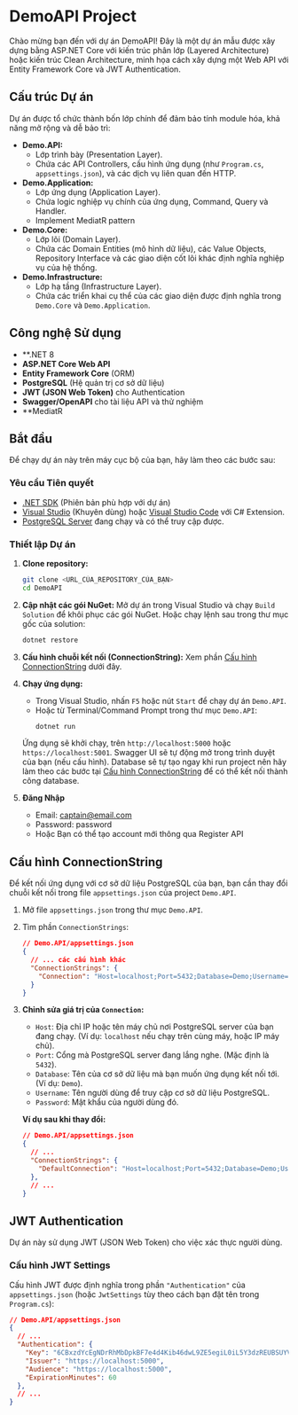 # DemoAPI Project

Chào mừng bạn đến với dự án DemoAPI! Đây là một dự án mẫu được xây dựng bằng ASP.NET Core với kiến trúc phân lớp (Layered Architecture) hoặc kiến trúc Clean Architecture, minh họa cách xây dựng một Web API với Entity Framework Core và JWT Authentication.

## Cấu trúc Dự án

Dự án được tổ chức thành bốn lớp chính để đảm bảo tính module hóa, khả năng mở rộng và dễ bảo trì:

* **Demo.API:**
    * Lớp trình bày (Presentation Layer).
    * Chứa các API Controllers, cấu hình ứng dụng (như `Program.cs`, `appsettings.json`), và các dịch vụ liên quan đến HTTP.
* **Demo.Application:**
    * Lớp ứng dụng (Application Layer).
    * Chứa logic nghiệp vụ chính của ứng dụng, Command, Query và Handler.
    * Implement MediatR pattern
* **Demo.Core:**
    * Lớp lõi (Domain Layer).
    * Chứa các Domain Entities (mô hình dữ liệu), các Value Objects, Repository Interface và các giao diện cốt lõi khác định nghĩa nghiệp vụ của hệ thống.
* **Demo.Infrastructure:**
    * Lớp hạ tầng (Infrastructure Layer).
    * Chứa các triển khai cụ thể của các giao diện được định nghĩa trong `Demo.Core` và `Demo.Application`.

## Công nghệ Sử dụng

* **.NET 8
* **ASP.NET Core Web API**
* **Entity Framework Core** (ORM)
* **PostgreSQL** (Hệ quản trị cơ sở dữ liệu)
* **JWT (JSON Web Token)** cho Authentication
* **Swagger/OpenAPI** cho tài liệu API và thử nghiệm
* **MediatR

## Bắt đầu

Để chạy dự án này trên máy cục bộ của bạn, hãy làm theo các bước sau:

### Yêu cầu Tiên quyết

* [.NET SDK](https://dotnet.microsoft.com/download) (Phiên bản phù hợp với dự án)
* [Visual Studio](https://visualstudio.microsoft.com/vs/community/) (Khuyên dùng) hoặc [Visual Studio Code](https://code.visualstudio.com/) với C# Extension.
* [PostgreSQL Server](https://www.postgresql.org/download/) đang chạy và có thể truy cập được.

### Thiết lập Dự án

1.  **Clone repository:**
    ```bash
    git clone <URL_CỦA_REPOSITORY_CỦA_BẠN>
    cd DemoAPI
    ```
2.  **Cập nhật các gói NuGet:**
    Mở dự án trong Visual Studio và chạy `Build Solution` để khôi phục các gói NuGet. Hoặc chạy lệnh sau trong thư mục gốc của solution:
    ```bash
    dotnet restore
    ```
3.  **Cấu hình chuỗi kết nối (ConnectionString):**
    Xem phần [Cấu hình ConnectionString](#cấu-hình-connectionstring) dưới đây.

4.  **Chạy ứng dụng:**
    * Trong Visual Studio, nhấn `F5` hoặc nút `Start` để chạy dự án `Demo.API`.
    * Hoặc từ Terminal/Command Prompt trong thư mục `Demo.API`:
        ```bash
        dotnet run
        ```
    Ứng dụng sẽ khởi chạy, trên `http://localhost:5000` hoặc `https://localhost:5001`. Swagger UI sẽ tự động mở trong trình duyệt của bạn (nếu cấu hình).
    Database sẽ tự tạo ngay khi run project nên hãy làm theo các bước tại [Cấu hình ConnectionString](#cấu-hình-connectionstring) để có thể kết nối thành công database.
5. **Đăng Nhập**
   * Email: captain@email.com
   * Password: password
   * Hoặc Bạn có thể tạo account mới thông qua Register API

## Cấu hình ConnectionString

Để kết nối ứng dụng với cơ sở dữ liệu PostgreSQL của bạn, bạn cần thay đổi chuỗi kết nối trong file `appsettings.json` của project `Demo.API`.

1.  Mở file `appsettings.json` trong thư mục `Demo.API`.

2.  Tìm phần `ConnectionStrings`:

    ```json
    // Demo.API/appsettings.json
    {
      // ... các cấu hình khác
      "ConnectionStrings": {
        "Connection": "Host=localhost;Port=5432;Database=Demo;Username=postgres;Password=12345"
      }
    }
    ```

3.  **Chỉnh sửa giá trị của `Connection`:**

    * `Host`: Địa chỉ IP hoặc tên máy chủ nơi PostgreSQL server của bạn đang chạy. (Ví dụ: `localhost` nếu chạy trên cùng máy, hoặc IP máy chủ).
    * `Port`: Cổng mà PostgreSQL server đang lắng nghe. (Mặc định là `5432`).
    * `Database`: Tên của cơ sở dữ liệu mà bạn muốn ứng dụng kết nối tới. (Ví dụ: `Demo`).
    * `Username`: Tên người dùng để truy cập cơ sở dữ liệu PostgreSQL.
    * `Password`: Mật khẩu của người dùng đó.

    **Ví dụ sau khi thay đổi:**

    ```json
    // Demo.API/appsettings.json
    {
      // ...
      "ConnectionStrings": {
        "DefaultConnection": "Host=localhost;Port=5432;Database=Demo;Username=postgres;Password=12345"
      },
      // ...
    }
    ```
## JWT Authentication

Dự án này sử dụng JWT (JSON Web Token) cho việc xác thực người dùng.

### Cấu hình JWT Settings

Cấu hình JWT được định nghĩa trong phần `"Authentication"` của `appsettings.json` (hoặc `JwtSettings` tùy theo cách bạn đặt tên trong `Program.cs`):

```json
// Demo.API/appsettings.json
{
  // ...
  "Authentication": {
    "Key": "6CBxzdYcEgNDrRhMbDpkBF7e4d4Kib46dwL9ZE5egiL0iL5Y3dzREUBSUYVUwUkN6CBxzdYcEgNDrRhMbDpkBF7e4d4Kib46dwL9ZE5egiL0iL5Y3dzREUBSUYVUwUkN",
    "Issuer": "https://localhost:5000",
    "Audience": "https://localhost:5000",
    "ExpirationMinutes": 60
  },
  // ...
}
